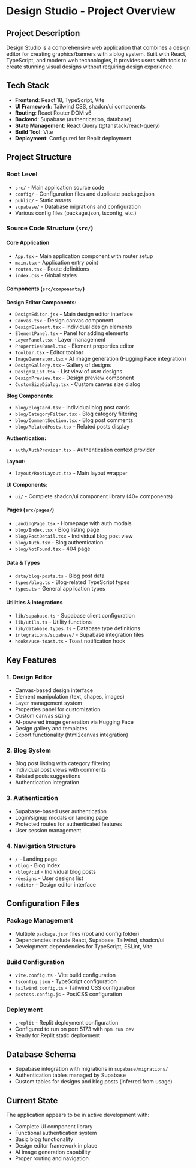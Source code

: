 
# Design Studio - Project Overview

## Project Description

Design Studio is a comprehensive web application that combines a design editor for creating graphics/banners with a blog system. Built with React, TypeScript, and modern web technologies, it provides users with tools to create stunning visual designs without requiring design experience.

## Tech Stack

- **Frontend**: React 18, TypeScript, Vite
- **UI Framework**: Tailwind CSS, shadcn/ui components
- **Routing**: React Router DOM v6
- **Backend**: Supabase (authentication, database)
- **State Management**: React Query (@tanstack/react-query)
- **Build Tool**: Vite
- **Deployment**: Configured for Replit deployment

## Project Structure

### Root Level
- `src/` - Main application source code
- `config/` - Configuration files and duplicate package.json
- `public/` - Static assets
- `supabase/` - Database migrations and configuration
- Various config files (package.json, tsconfig, etc.)

### Source Code Structure (`src/`)

#### Core Application
- `App.tsx` - Main application component with router setup
- `main.tsx` - Application entry point
- `routes.tsx` - Route definitions
- `index.css` - Global styles

#### Components (`src/components/`)

**Design Editor Components:**
- `DesignEditor.jsx` - Main design editor interface
- `Canvas.tsx` - Design canvas component
- `DesignElement.tsx` - Individual design elements
- `ElementPanel.tsx` - Panel for adding elements
- `LayerPanel.tsx` - Layer management
- `PropertiesPanel.tsx` - Element properties editor
- `Toolbar.tsx` - Editor toolbar
- `ImageGenerator.tsx` - AI image generation (Hugging Face integration)
- `DesignGallery.tsx` - Gallery of designs
- `DesignsList.tsx` - List view of user designs
- `DesignPreview.tsx` - Design preview component
- `CustomSizeDialog.tsx` - Custom canvas size dialog

**Blog Components:**
- `blog/BlogCard.tsx` - Individual blog post cards
- `blog/CategoryFilter.tsx` - Blog category filtering
- `blog/CommentSection.tsx` - Blog post comments
- `blog/RelatedPosts.tsx` - Related posts display

**Authentication:**
- `auth/AuthProvider.tsx` - Authentication context provider

**Layout:**
- `layout/RootLayout.tsx` - Main layout wrapper

**UI Components:**
- `ui/` - Complete shadcn/ui component library (40+ components)

#### Pages (`src/pages/`)
- `LandingPage.tsx` - Homepage with auth modals
- `blog/Index.tsx` - Blog listing page
- `blog/PostDetail.tsx` - Individual blog post view
- `blog/Auth.tsx` - Blog authentication
- `blog/NotFound.tsx` - 404 page

#### Data & Types
- `data/blog-posts.ts` - Blog post data
- `types/blog.ts` - Blog-related TypeScript types
- `types.ts` - General application types

#### Utilities & Integrations
- `lib/supabase.ts` - Supabase client configuration
- `lib/utils.ts` - Utility functions
- `lib/database.types.ts` - Database type definitions
- `integrations/supabase/` - Supabase integration files
- `hooks/use-toast.ts` - Toast notification hook

## Key Features

### 1. Design Editor
- Canvas-based design interface
- Element manipulation (text, shapes, images)
- Layer management system
- Properties panel for customization
- Custom canvas sizing
- AI-powered image generation via Hugging Face
- Design gallery and templates
- Export functionality (html2canvas integration)

### 2. Blog System
- Blog post listing with category filtering
- Individual post views with comments
- Related posts suggestions
- Authentication integration

### 3. Authentication
- Supabase-based user authentication
- Login/signup modals on landing page
- Protected routes for authenticated features
- User session management

### 4. Navigation Structure
- `/` - Landing page
- `/blog` - Blog index
- `/blog/:id` - Individual blog posts
- `/designs` - User designs list
- `/editor` - Design editor interface

## Configuration Files

### Package Management
- Multiple `package.json` files (root and config folder)
- Dependencies include React, Supabase, Tailwind, shadcn/ui
- Development dependencies for TypeScript, ESLint, Vite

### Build Configuration
- `vite.config.ts` - Vite build configuration
- `tsconfig.json` - TypeScript configuration
- `tailwind.config.ts` - Tailwind CSS configuration
- `postcss.config.js` - PostCSS configuration

### Deployment
- `.replit` - Replit deployment configuration
- Configured to run on port 5173 with `npm run dev`
- Ready for Replit static deployment

## Database Schema
- Supabase integration with migrations in `supabase/migrations/`
- Authentication tables managed by Supabase
- Custom tables for designs and blog posts (inferred from usage)

## Current State
The application appears to be in active development with:
- Complete UI component library
- Functional authentication system
- Basic blog functionality
- Design editor framework in place
- AI image generation capability
- Proper routing and navigation
